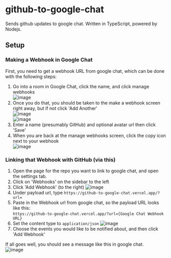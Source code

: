 # github-to-google-chat

Sends github updates to google chat. Written in TypeScript, powered by Nodejs.

## Setup 

### Making a Webhook in Google Chat

First, you need to get a webhook URL from google chat, which can be done with the following steps:

1. Go into a room in Google Chat, click the name, and click manage webhooks  
![image](https://user-images.githubusercontent.com/72141247/116242575-a8103980-a72b-11eb-926d-c781c8901b41.png)
2. Once you do that, you should be taken to the make a webhook screen right away, but if not click 'Add Another'  
![image](https://user-images.githubusercontent.com/72141247/116243118-35538e00-a72c-11eb-88b7-9a2019d21046.png)  
![image](https://user-images.githubusercontent.com/72141247/116242874-f9b8c400-a72b-11eb-9b82-6435d2e16f8f.png)
3. Enter a name (presumably GitHub) and optional avatar url then click 'Save'  
4. When you are back at the manage webhooks screen, click the copy icon next to your webhook  
![image](https://user-images.githubusercontent.com/72141247/116243702-d5a9b280-a72c-11eb-93ea-4ebbe8f1480f.png)

### Linking that Webhook with GitHub (via this)

1. Open the page for the repo you want to link to google chat, and open the settings tab.
3. Click on 'Webhooks' on the sidebar to the left
4. Click 'Add Webhook' (to the right)   ![image](https://user-images.githubusercontent.com/72141247/116796175-2eb47600-aaa0-11eb-9d36-61698e3236ae.png)
5. Under payload url, type `https://github-to-google-chat.vercel.app/?url=`
6. Paste in the Webhook url from google chat, so the payload URL looks like this:  
`https://github-to-google-chat.vercel.app/?url={Google Chat Webhook URL}`
7. Set the content type to `application/json`   ![image](https://user-images.githubusercontent.com/72141247/116796203-68857c80-aaa0-11eb-8b26-470783c99324.png)
8. Choose the events you would like to be notified about, and then click 'Add Webhook'

If all goes well, you should see a message like this in google chat.  
![image](https://user-images.githubusercontent.com/72141247/116796245-97035780-aaa0-11eb-964d-92e6c96245ca.png)

